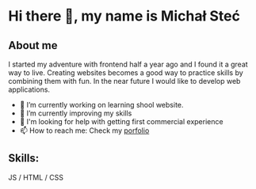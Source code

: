 
# Hi there 👋, my name is Michał Steć

## About me

I started my adventure with frontend half a year ago and I found it a great way to live. Creating websites becomes a good way to practice skills by combining them with fun. In the near future I would like to develop web applications.  

- 🔭 I’m currently working on learning shool website. 
- 🌱 I’m currently  improving my skills 
- 🤔 I'm looking for help with getting first commercial experience
- 📫 How to reach me: Check my [porfolio](m0ri4r.github.io/Portfolio/)


## Skills:   

JS / HTML / CSS




